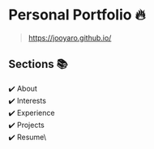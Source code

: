 # Personal Portfolio 🔥

> https://jooyaro.github.io/

<!-- :star: Star me on GitHub — it helps! -->

<!--
[![Maintenance](https://img.shields.io/badge/maintained-yes-green.svg)](https://github.com/rajaprerak/rajaprerak.github.io/commits/master)
[![Website shields.io](https://img.shields.io/badge/website-up-yellow)](http://rajaprerak.github.io/)
[![Ask Me Anything !](https://img.shields.io/badge/ask%20me-linkedin-1abc9c.svg)](https://www.linkedin.com/in/rajaprerak/)
[![License](http://img.shields.io/:license-mit-blue.svg?style=flat-square)](http://badges.mit-license.org) -->
<!--
### Website Preview

#### Home Page

<img src="website_images/HomePage.gif" width="900">

#### About Page

<img src="website_images/AboutPage.png" width="900">

#### Projects Page

<img src="website_images/ProjectPage.png" width="900">

:star: Star me on GitHub — it helps! -->

## Sections 📚

✔️ About\
✔️ Interests\
✔️ Experience\
✔️ Projects\
✔️ Resume\

<!-- ✔️ Contact Info -->

